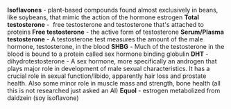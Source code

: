 **Isoflavones** - plant-based compounds found almost exclusively in beans, like soybeans, that mimic the action of the hormone estrogen
**Total testosterone** -  free testosterone and testosterone that's attached to proteins
**Free testosterone** - the active form of testosterone
**Serum/Plasma testosterone** - A testosterone test measures the amount of the male hormone, testosterone, in the blood
**SHBG** - Much of the testosterone in the blood is bound to a protein called sex hormone binding globulin
**DHT** - dihydrotestosterone - A sex hormone, more specifically an androgen that plays major role in development of male sexual characteristics. It has a crucial role in sexual function/libido, apparently hair loss and prostate health. Also some minor role in muscle mass and strength, bone health (all this is not researched just asked an AI)
**Equol** - estrogen metabolized from daidzein (soy isoflavone)